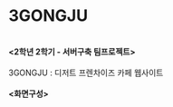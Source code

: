 # 3GONGJU
<br>
<b><2학년 2학기 - 서버구축 팀프로젝트></b><br>
<br>
3GONGJU : 디저트 프렌차이즈 카페 웹사이트<br>
<br>
<b><화면구성></b></br>
